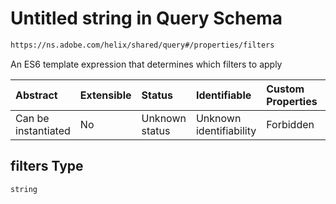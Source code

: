 # Untitled string in Query Schema

```txt
https://ns.adobe.com/helix/shared/query#/properties/filters
```

An ES6 template expression that determines which filters to apply

| Abstract            | Extensible | Status         | Identifiable            | Custom Properties | Additional Properties | Access Restrictions | Defined In                                                      |
| :------------------ | :--------- | :------------- | :---------------------- | :---------------- | :-------------------- | :------------------ | :-------------------------------------------------------------- |
| Can be instantiated | No         | Unknown status | Unknown identifiability | Forbidden         | Allowed               | none                | [query.schema.json\*](query.schema.json "open original schema") |

## filters Type

`string`
